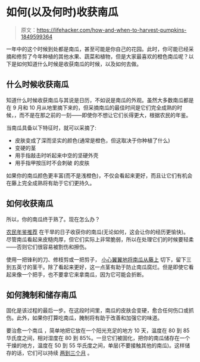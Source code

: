 # 如何(以及何时)收获南瓜

> 原文：<https://lifehacker.com/how-and-when-to-harvest-pumpkins-1849599364>

一年中的这个时候到处都是南瓜，甚至可能是你自己的花园。此时，你可能已经采摘和修剪了今年种植的其他水果、蔬菜和植物，但是大家最喜欢的橙色南瓜呢？以下是如何知道什么时候是收获南瓜的时候，以及如何去做。



## 什么时候收获南瓜

知道什么时候收获南瓜与其说是日历，不如说是南瓜的外观。虽然大多数南瓜都是在 9 月和 10 月从地里摘下来的，但采摘南瓜的最佳时间是它们完全成熟的时候，，而不是在那之前的一刻——即使你不想让它们长得更大，根据农民的年鉴。

当南瓜具备以下特征时，就可以采摘了:

*   皮肤变成了深而坚实的颜色(通常是橙色，但这取决于你种植了什么)
*   变硬的茎
*   用手指敲击时听起来中空的坚硬外壳
*   用手指甲按压时不会刺破 的皮肤

如果你的南瓜颜色更丰富(而不是浅橙色)，不仅会看起来更好，而且让它们有机会在藤上完全成熟将有助于它们更持久。

## 如何收获南瓜

所以，你的南瓜终于熟了。现在怎么办？

[农民年鉴推荐](https://www.almanac.com/plant/pumpkins) 在干旱的日子收获你的南瓜(无论如何，这会让你的经历更愉快)。尽管南瓜看起来皮糙肉厚，但它们实际上非常脆弱，所以在处理它们的时候要轻柔——否则它们很容易被割伤和擦伤。

使用一把锋利的刀、修枝剪或一把剪子， [小心翼翼地将南瓜从藤上](https://hortnews.extension.iastate.edu/faq/when-should-i-harvest-my-pumpkins) 切下，留下三到五英寸的茎干。除了看起来更好，这一点茎有助于防止南瓜腐烂。但是即使它看起来像一个把手，也不要拿它来拿南瓜，因为它可能会折断。

## 如何腌制和储存南瓜

固化是该过程的最后一步。在这段时间里，南瓜的皮肤会变硬，愈合任何伤口或抓伤。此外，如果你打算吃南瓜，腌制将有助于改善和加强它的味道。

要治愈一个南瓜 ，简单地把它放在一个阳光充足的地方 10 天，温度在 80 到 85 华氏度之间，相对湿度在 80 到 85%。一旦它们被固化，把你的南瓜储存在一个干燥的地方，温度在 50 到 55 华氏度之间，单层(不要接触其他的南瓜)。这样储存的话，它们可以持续 [两到三个月](https://www.almanac.com/plant/pumpkins) 。